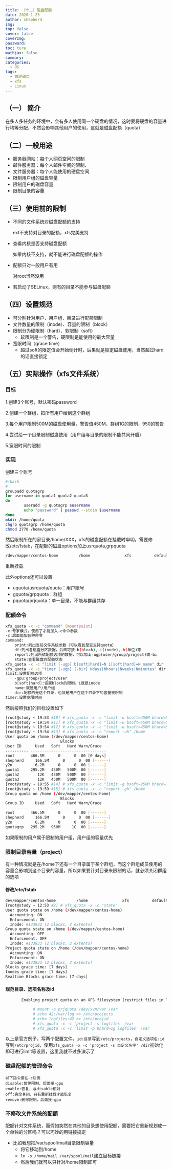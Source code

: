 ```yaml
---
title: （十二）磁盘配额
date: 2020-1-25
author: shepherd
img: 
top: false
cover: false
coverImg: 
password:
toc: ture
mathjax: false
summary: 
categories: 
  - OS
tags:
  - 管理磁盘
  - xfs
  - Linux
---
```


## （一） 简介

在多人多任务的环境中，会有多人使用同一个硬盘的情况，这时要将硬盘的容量进行均等分配，不然会影响其他用户的使用，这就是磁盘配额（quota）

## （二）一般用途

- 服务器网站：每个人网页空间的限制
- 邮件服务器：每个人邮件空间的限制、
- 文件服务器：每个人能使用的硬盘空间
- 限制用户组的磁盘容量
- 限制用户的磁盘容量
- 限制目录的容量

## （三）使用前的限制

- 不同的文件系统对磁盘配额的支持	

  ext不支持对目录的配额，xfs完美支持

- 查看内核是否支持磁盘配额

  如果内核不支持，就不能进行磁盘配额的操作

- 配额只对一般用户有用

  对root当然没用

- 若启动了SELinux，则有的目录不能参与磁盘配额

## （四）设置规范

- 可分别针对用户、用户组、目录进行配额限制
- 文件数量的限制（inode）、容量的限制（block）
- 限制分为硬限制（hard）、软限制（soft）
  - 软限制是一个警告，硬限制是能使用的最大容量
- 宽限时间（grace time）
  - 超过soft的限定值会开始倒计时，后果就是锁定磁盘使用，当然超过hard的话直接锁定

## （五）实际操作（xfs文件系统）

### 目标

1.创建3个账号，默认密码password

2.创建一个群组，把所有用户给到这个群组

3.每个用户限制500M的磁盘使用量，警告值450M，群组1G的限制，950的警告

4.尝试给一个目录限制磁盘使用（用户组与目录的限制不能共同开启）

5.宽限时间的限制

### 实现

创建三个账号

```bash
#!bash
#
groupadd quotagrp
for username in quota1 quota2 quota3
do
        useradd -g quotagrp $username
        echo "password" | passwd --stdin $username
done
mkdir /home/quota
chgrp quotagrp /home/quota
chmod 2770 /home/quota
```

然后限制所在的家目录/home/XXX，xfs的磁盘配额在挂载时申明，需要修改/etc/fstab，在配额的磁盘options加上usrquota,grpquota

```bash
/dev/mapper/centos-home         /home               xfs          defaults,usrquota,grpquota        0    0
```

重新挂载

此外options还可以设置

- uquota/usrquota/quota：用户账号
- gquota/grpquota：群组
- pquota/prjquota：单一目录，不能与群组共存

### **配额命令**

```bash
xfs_quota -x -c "command" [mountpoint]
-x:专家模式，使用了才能加入-c命令参数
-c:后面能加各种命令
command:
	print:列出当前文件系统参数（可以看到是否支持quota）
	df:列出各磁盘分区数据，后面可接-b(block),-i(inode),-h(单位)等
	report:列出所欲配额选项的数据，可以加上-ugp(user/group/project)或-bi
	state:查看磁盘的配额状态
xfs_quota -x -c "limit [-ugp] b[soft|hard]=N i[soft|hard]=N name" dir
xfs_quota -x -c "timer [-ugp] [-bir] Ndays|Nhours|Nweeks|Nminutes" dir
limit:设置配额选项
	-gpu:group/project/user
	b[soft|hard]:设置block的限制，i就是inode
	name:就是用户/用户组
	dir:配额的是这个目录，也就是用户在这个目录下的容量被限制
timer:设置宽限时间
```

然后按照我们的目标设置如下

```bash
[root@study ~ 19:53 #10] # xfs_quota -x -c "limit -u bsoft=450M bhard=500M quota1" /home
[root@study ~ 19:54 #11] # xfs_quota -x -c "limit -u bsoft=450M bhard=500M quota2" /home
[root@study ~ 19:54 #12] # xfs_quota -x -c "limit -u bsoft=450M bhard=500M quota3" /home
[root@study ~ 19:54 #13] # xfs_quota -x -c "report -uh" /home
User quota on /home (/dev/mapper/centos-home)
                        Blocks              
User ID      Used   Soft   Hard Warn/Grace   
---------- --------------------------------- 
root       466.5M      0      0  00 [0 days]
shepherd     166.5M      0      0  00 [------]
y2n          6.2M      0      0  00 [------]
quota1     295.2M   450M   500M  00 [------]
quota2        12K   450M   500M  00 [------]
quota3        12K   450M   500M  00 [------]  
[root@study ~ 19:55 #14] # xfs_quota -x -c "limit -g bsoft=950M bhard=1G quotagrp" /home
[root@study ~ 19:59 #15] # xfs_quota -x -c "report -gh" /home
Group quota on /home (/dev/mapper/centos-home)
                        Blocks              
Group ID     Used   Soft   Hard Warn/Grace   
---------- --------------------------------- 
root       466.5M      0      0  00 [------]
shepherd     166.5M      0      0  00 [------]
y2n          6.2M      0      0  00 [------]
quotagrp   295.2M   950M     1G  00 [------]
```

如果限制的用户属于限制的用户组，用户组的容量优先

### 限制目录容量（project）

 有一种情况就是在/home下还有一个目录属于某个群组，而这个群组成员使用的容量会影响到这个目录的容量，所以如果要针对目录来限制的话，就必须关闭群组的选项

#### 修改/etc/fstab

```bash
dev/mapper/centos-home         /home               xfs          defaults,usrquota,prjquota        0    0	
[root@study ~ 12:53 #2] # xfs_quota -x -c "state"
User quota state on /home (/dev/mapper/centos-home)
  Accounting: ON
  Enforcement: ON
  Inode: #133932 (2 blocks, 2 extents)
Group quota state on /home (/dev/mapper/centos-home)
  Accounting: OFF
  Enforcement: OFF
  Inode: #133933 (2 blocks, 2 extents)
Project quota state on /home (/dev/mapper/centos-home)
  Accounting: ON
  Enforcement: ON
  Inode: #133933 (2 blocks, 2 extents)
Blocks grace time: [7 days]
Inodes grace time: [7 days]
Realtime Blocks grace time: [7 days]
```

#### 规范目录、选项名称及id

```bash
       Enabling project quota on an XFS filesystem (restrict files in log file directories to only using 1 gigabyte of space).

            # mount -o prjquota /dev/xvm/var /var
            # echo 42:/var/log >> /etc/projects
            # echo logfiles:42 >> /etc/projid
            # xfs_quota -x -c 'project -s logfiles' /var
            # xfs_quota -x -c 'limit -p bhard=1g logfiles' /var
```

以上是官方例子，写两个配置文件，`id:目录`写到`/etc/projects`，`自定义选项名:id`写到`/etc/projid`，使用`xfs_quota -x -c 'project -s 自定义名字' /dir`初始化即可进行limit等设置，这里我就不过多演示了

### 磁盘配额的管理命令

```
以下指令接在-c后面
disable:暂停限制，后面接-gpu
enable:恢复，与disable相对
off:完全关闭，只有重新挂载才能恢复
remove:删除限制，后面接-gpu
```

### 不修改文件系统的配额

配额针对文件系统，而假如突然在其他的目录想使用配额，需要把它重新规划成一个单独的分区吗？可以巧妙的用链接搞定

- 比如我想把/var/spool/mail目录限制容量
  - 将它移动到/home
  - `ln -s /home/mail /var/spool/mail`建立目标链接
  - 然后我们就可以只针对/home限制即可

